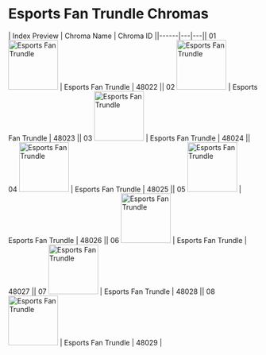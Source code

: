 # Esports Fan Trundle Chromas

| Index  Preview | Chroma Name | Chroma ID ||------|---|---|| 01  <img src='https://raw.communitydragon.org/latest/plugins/rcp-be-lol-game-data/global/default/v1/champion-chroma-images/48/48022.png' alt='Esports Fan Trundle' width='100'> | Esports Fan Trundle | 48022 || 02  <img src='https://raw.communitydragon.org/latest/plugins/rcp-be-lol-game-data/global/default/v1/champion-chroma-images/48/48023.png' alt='Esports Fan Trundle' width='100'> | Esports Fan Trundle | 48023 || 03  <img src='https://raw.communitydragon.org/latest/plugins/rcp-be-lol-game-data/global/default/v1/champion-chroma-images/48/48024.png' alt='Esports Fan Trundle' width='100'> | Esports Fan Trundle | 48024 || 04  <img src='https://raw.communitydragon.org/latest/plugins/rcp-be-lol-game-data/global/default/v1/champion-chroma-images/48/48025.png' alt='Esports Fan Trundle' width='100'> | Esports Fan Trundle | 48025 || 05  <img src='https://raw.communitydragon.org/latest/plugins/rcp-be-lol-game-data/global/default/v1/champion-chroma-images/48/48026.png' alt='Esports Fan Trundle' width='100'> | Esports Fan Trundle | 48026 || 06  <img src='https://raw.communitydragon.org/latest/plugins/rcp-be-lol-game-data/global/default/v1/champion-chroma-images/48/48027.png' alt='Esports Fan Trundle' width='100'> | Esports Fan Trundle | 48027 || 07  <img src='https://raw.communitydragon.org/latest/plugins/rcp-be-lol-game-data/global/default/v1/champion-chroma-images/48/48028.png' alt='Esports Fan Trundle' width='100'> | Esports Fan Trundle | 48028 || 08  <img src='https://raw.communitydragon.org/latest/plugins/rcp-be-lol-game-data/global/default/v1/champion-chroma-images/48/48029.png' alt='Esports Fan Trundle' width='100'> | Esports Fan Trundle | 48029 |